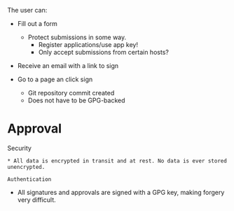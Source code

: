 The user can:

- Fill out a form
  * Protect submissions in some way.
    - Register applications/use app key!
    - Only accept submissions from certain hosts?

- Receive an email with a link to sign

- Go to a page an click sign
  - Git repository commit created
  - Does not have to be GPG-backed



Approval
========

Security
~~~~~~~~
* All data is encrypted in transit and at rest. No data is ever stored unencrypted.

Authentication
~~~~~~~~~~~~~~
* All signatures and approvals are signed with a GPG key, making forgery very difficult.